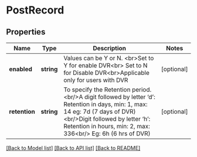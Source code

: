 # PostRecord

## Properties
Name | Type | Description | Notes
------------ | ------------- | ------------- | -------------
**enabled** | **string** | Values can be Y or N. &lt;br&gt;Set to Y for enable DVR&lt;br&gt; Set to N for Disable DVR&lt;br&gt;Applicable only for users with DVR | [optional] 
**retention** | **string** | To specify the Retention period.&lt;br/&gt;A digit followed by letter ‘d’: Retention in days, min: 1, max: 14 eg: 7d (7 days of DVR)  &lt;br/&gt;Digit followed by letter ‘h’: Retention in hours, min: 2, max: 336&lt;br/&gt; Eg: 6h (6 hrs of DVR) | [optional] 

[[Back to Model list]](../README.md#documentation-for-models) [[Back to API list]](../README.md#documentation-for-api-endpoints) [[Back to README]](../README.md)

